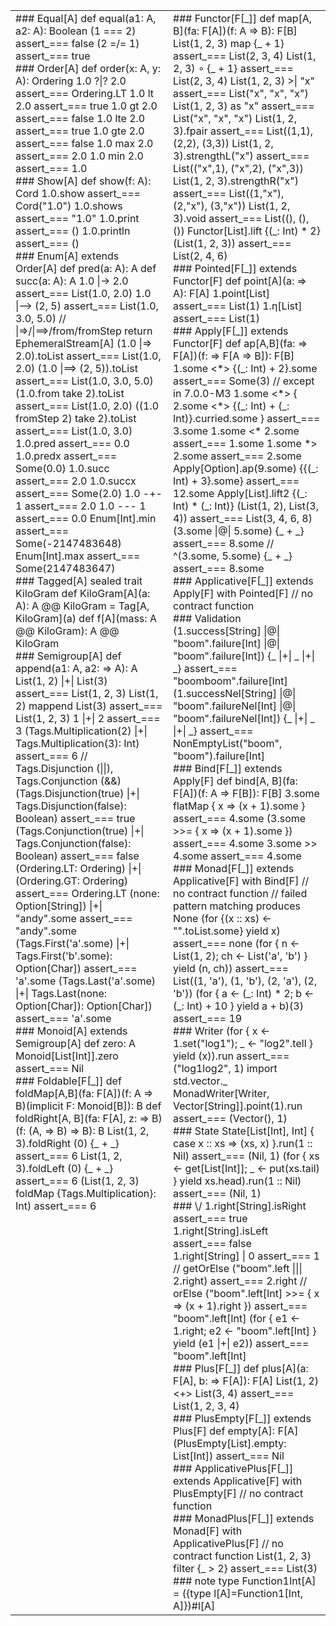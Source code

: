 <table width="100%" class="cheatsheet">
<tr>
<td width="50%" valign="top">
<div markdown="1" class="cheatsheet">
### Equal[A]
<scala>
def equal(a1: A, a2: A): Boolean
(1 === 2) assert_=== false
(2 =/= 1) assert_=== true
</scala>
</div>

<div markdown="1" class="cheatsheet">
### Order[A]
<scala>
def order(x: A, y: A): Ordering
1.0 ?|? 2.0 assert_=== Ordering.LT
1.0 lt 2.0 assert_=== true
1.0 gt 2.0 assert_=== false
1.0 lte 2.0 assert_=== true
1.0 gte 2.0 assert_=== false
1.0 max 2.0 assert_=== 2.0
1.0 min 2.0 assert_=== 1.0
</scala>
</div>

<div markdown="1" class="cheatsheet">
### Show[A]
<scala>
def show(f: A): Cord
1.0.show assert_=== Cord("1.0")
1.0.shows assert_=== "1.0"
1.0.print assert_=== ()
1.0.println assert_=== ()
</scala>
</div>

<div markdown="1" class="cheatsheet">
### Enum[A] extends Order[A]
<scala>
def pred(a: A): A
def succ(a: A): A
1.0 |-> 2.0 assert_=== List(1.0, 2.0)
1.0 |--> (2, 5) assert_=== List(1.0, 3.0, 5.0)
// |=>/|==>/from/fromStep return EphemeralStream[A]
(1.0 |=> 2.0).toList assert_=== List(1.0, 2.0)
(1.0 |==> (2, 5)).toList assert_=== List(1.0, 3.0, 5.0)
(1.0.from take 2).toList assert_=== List(1.0, 2.0)
((1.0 fromStep 2) take 2).toList assert_=== List(1.0, 3.0)
1.0.pred assert_=== 0.0
1.0.predx assert_=== Some(0.0)
1.0.succ assert_=== 2.0
1.0.succx assert_=== Some(2.0)
1.0 -+- 1 assert_=== 2.0
1.0 --- 1 assert_=== 0.0
Enum[Int].min assert_=== Some(-2147483648)
Enum[Int].max assert_=== Some(2147483647)
</scala>
</div>

<div markdown="1" class="cheatsheet">
### Tagged[A]
<scala>
sealed trait KiloGram
def KiloGram[A](a: A): A @@ KiloGram = Tag[A, KiloGram](a)
def f[A](mass: A @@ KiloGram): A @@ KiloGram
</scala>
</div>

<div markdown="1" class="cheatsheet">
### Semigroup[A]
<scala>
def append(a1: A, a2: => A): A
List(1, 2) |+| List(3) assert_=== List(1, 2, 3)
List(1, 2) mappend List(3) assert_=== List(1, 2, 3)
1 |+| 2 assert_=== 3
(Tags.Multiplication(2) |+| Tags.Multiplication(3): Int) assert_=== 6
// Tags.Disjunction (||), Tags.Conjunction (&&)
(Tags.Disjunction(true) |+| Tags.Disjunction(false): Boolean) assert_=== true
(Tags.Conjunction(true) |+| Tags.Conjunction(false): Boolean) assert_=== false
(Ordering.LT: Ordering) |+| (Ordering.GT: Ordering) assert_=== Ordering.LT
(none: Option[String]) |+| "andy".some assert_=== "andy".some
(Tags.First('a'.some) |+| Tags.First('b'.some): Option[Char]) assert_=== 'a'.some
(Tags.Last('a'.some) |+| Tags.Last(none: Option[Char]): Option[Char]) assert_=== 'a'.some
</scala>
</div>

<div markdown="1" class="cheatsheet">
### Monoid[A] extends Semigroup[A]
<scala>
def zero: A
Monoid[List[Int]].zero assert_=== Nil
</scala>
</div>


<div markdown="1" class="cheatsheet">
### Foldable[F[_]]
<scala>
def foldMap[A,B](fa: F[A])(f: A => B)(implicit F: Monoid[B]): B
def foldRight[A, B](fa: F[A], z: => B)(f: (A, => B) => B): B
List(1, 2, 3).foldRight (0) {_ + _} assert_=== 6
List(1, 2, 3).foldLeft (0) {_ + _} assert_=== 6
(List(1, 2, 3) foldMap {Tags.Multiplication}: Int) assert_=== 6
</scala>
</div>

</td>
<td width="50%" valign="top">


<div markdown="1" class="cheatsheet">
### Functor[F[_]]
<scala>
def map[A, B](fa: F[A])(f: A => B): F[B]
List(1, 2, 3) map {_ + 1} assert_=== List(2, 3, 4)
List(1, 2, 3) ∘ {_ + 1} assert_=== List(2, 3, 4)
List(1, 2, 3) >| "x" assert_=== List("x", "x", "x")
List(1, 2, 3) as "x" assert_=== List("x", "x", "x")
List(1, 2, 3).fpair assert_=== List((1,1), (2,2), (3,3))
List(1, 2, 3).strengthL("x") assert_=== List(("x",1), ("x",2), ("x",3))
List(1, 2, 3).strengthR("x") assert_=== List((1,"x"), (2,"x"), (3,"x"))
List(1, 2, 3).void assert_=== List((), (), ())
Functor[List].lift {(_: Int) * 2} (List(1, 2, 3)) assert_=== List(2, 4, 6)
</scala>
</div>

<div markdown="1" class="cheatsheet">
### Pointed[F[_]] extends Functor[F]
<scala>
def point[A](a: => A): F[A]
1.point[List] assert_=== List(1)
1.η[List] assert_=== List(1)
</scala>
</div>

<div markdown="1" class="cheatsheet">
### Apply[F[_]] extends Functor[F]
<scala>
def ap[A,B](fa: => F[A])(f: => F[A => B]): F[B]
1.some <*> {(_: Int) + 2}.some assert_=== Some(3) // except in 7.0.0-M3
1.some <*> { 2.some <*> {(_: Int) + (_: Int)}.curried.some } assert_=== 3.some
1.some <* 2.some assert_=== 1.some
1.some *> 2.some assert_=== 2.some
Apply[Option].ap(9.some) {{(_: Int) + 3}.some} assert_=== 12.some
Apply[List].lift2 {(_: Int) * (_: Int)} (List(1, 2), List(3, 4)) assert_=== List(3, 4, 6, 8)
(3.some |@| 5.some) {_ + _} assert_=== 8.some
// ^(3.some, 5.some) {_ + _} assert_=== 8.some
</scala>
</div>

<div markdown="1" class="cheatsheet">
### Applicative[F[_]] extends Apply[F] with Pointed[F]
<scala>
// no contract function
</scala>
</div>

<div markdown="1" class="cheatsheet">
### Validation
<scala>
(1.success[String] |@| "boom".failure[Int] |@| "boom".failure[Int]) {_ |+| _ |+| _} assert_=== "boomboom".failure[Int]
(1.successNel[String] |@| "boom".failureNel[Int] |@| "boom".failureNel[Int]) {_ |+| _ |+| _} assert_=== NonEmptyList("boom", "boom").failure[Int]
</scala>
</div>

<div markdown="1" class="cheatsheet">
### Bind[F[_]] extends Apply[F]
<scala>
def bind[A, B](fa: F[A])(f: A => F[B]): F[B]
3.some flatMap { x => (x + 1).some } assert_=== 4.some
(3.some >>= { x => (x + 1).some }) assert_=== 4.some 
3.some >> 4.some assert_=== 4.some
</scala>
</div>

<div markdown="1" class="cheatsheet">
### Monad[F[_]] extends Applicative[F] with Bind[F]
<scala>
// no contract function
// failed pattern matching produces None
(for {(x :: xs) <- "".toList.some} yield x) assert_=== none
(for { n <- List(1, 2); ch <- List('a', 'b') } yield (n, ch)) assert_=== List((1, 'a'), (1, 'b'), (2, 'a'), (2, 'b'))
(for { a <- (_: Int) * 2; b <- (_: Int) + 10 } yield a + b)(3) assert_=== 19
</scala>
</div>

<div markdown="1" class="cheatsheet">
### Writer
<scala>
(for { x <- 1.set("log1"); _ <- "log2".tell } yield (x)).run assert_=== ("log1log2", 1)
import std.vector._
MonadWriter[Writer, Vector[String]].point(1).run assert_=== (Vector(), 1)
</scala>
</div>

<div markdown="1" class="cheatsheet">
### State
<scala>
State[List[Int], Int] { case x :: xs => (xs, x) }.run(1 :: Nil) assert_=== (Nil, 1)
(for { xs <- get[List[Int]]; _ <- put(xs.tail) } yield xs.head).run(1 :: Nil) assert_=== (Nil, 1)
</scala>
</div>

<div markdown="1" class="cheatsheet">
### \/
<scala>
1.right[String].isRight assert_=== true
1.right[String].isLeft assert_=== false
1.right[String] | 0 assert_=== 1  // getOrElse
("boom".left ||| 2.right) assert_=== 2.right // orElse
("boom".left[Int] >>= { x => (x + 1).right }) assert_=== "boom".left[Int]
(for { e1 <- 1.right; e2 <- "boom".left[Int] } yield (e1 |+| e2)) assert_=== "boom".left[Int]
</scala>
</div>

<div markdown="1" class="cheatsheet">
### Plus[F[_]]
<scala>
def plus[A](a: F[A], b: => F[A]): F[A]
List(1, 2) <+> List(3, 4) assert_=== List(1, 2, 3, 4)
</scala>
</div>

<div markdown="1" class="cheatsheet">
### PlusEmpty[F[_]] extends Plus[F]
<scala>
def empty[A]: F[A]
(PlusEmpty[List].empty: List[Int]) assert_=== Nil
</scala>
</div>

<div markdown="1" class="cheatsheet">
### ApplicativePlus[F[_]] extends Applicative[F] with PlusEmpty[F]
<scala>
// no contract function
</scala>
</div>

<div markdown="1" class="cheatsheet">
### MonadPlus[F[_]] extends Monad[F] with ApplicativePlus[F]
<scala>
// no contract function
List(1, 2, 3) filter {_ > 2} assert_=== List(3)
</scala>
</div>

<div markdown="1" class="cheatsheet">
### note
<scala>
type Function1Int[A] = ({type l[A]=Function1[Int, A]})#l[A]
</scala>
</div>

</td>
</tr>
</table>

